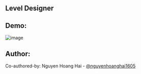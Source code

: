 ## Level Designer
## Demo:
![image](https://github.com/user-attachments/assets/38d7dad1-04d8-419d-a0e1-6187151af499)

## Author:
Co-authored-by: Nguyen Hoang Hai - [@nguyenhoanghai1605](https://github.com/nguyenhoanghai1605)
